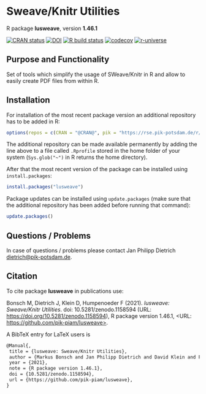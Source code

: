 # Sweave/Knitr Utilities

R package **lusweave**, version **1.46.1**

[![CRAN status](https://www.r-pkg.org/badges/version/lusweave)](https://cran.r-project.org/package=lusweave) [![DOI](https://zenodo.org/badge/DOI/10.5281/zenodo.1158594.svg)](https://doi.org/10.5281/zenodo.1158594)  [![R build status](https://github.com/pik-piam/lusweave/workflows/check/badge.svg)](https://github.com/pik-piam/lusweave/actions) [![codecov](https://codecov.io/gh/pik-piam/lusweave/branch/master/graph/badge.svg)](https://codecov.io/gh/pik-piam/lusweave) [![r-universe](https://pik-piam.r-universe.dev/badges/lusweave)](https://pik-piam.r-universe.dev/ui#builds)

## Purpose and Functionality

Set of tools which simplify the usage of SWeave/Knitr in R and allow to easily create PDF files from within R.


## Installation

For installation of the most recent package version an additional repository has to be added in R:

```r
options(repos = c(CRAN = "@CRAN@", pik = "https://rse.pik-potsdam.de/r/packages"))
```
The additional repository can be made available permanently by adding the line above to a file called `.Rprofile` stored in the home folder of your system (`Sys.glob("~")` in R returns the home directory).

After that the most recent version of the package can be installed using `install.packages`:

```r 
install.packages("lusweave")
```

Package updates can be installed using `update.packages` (make sure that the additional repository has been added before running that command):

```r 
update.packages()
```

## Questions / Problems

In case of questions / problems please contact Jan Philipp Dietrich <dietrich@pik-potsdam.de>.

## Citation

To cite package **lusweave** in publications use:

Bonsch M, Dietrich J, Klein D, Humpenoeder F (2021). _lusweave: Sweave/Knitr Utilities_. doi: 10.5281/zenodo.1158594 (URL: https://doi.org/10.5281/zenodo.1158594), R package version 1.46.1, <URL: https://github.com/pik-piam/lusweave>.

A BibTeX entry for LaTeX users is

 ```latex
@Manual{,
  title = {lusweave: Sweave/Knitr Utilities},
  author = {Markus Bonsch and Jan Philipp Dietrich and David Klein and Florian Humpenoeder},
  year = {2021},
  note = {R package version 1.46.1},
  doi = {10.5281/zenodo.1158594},
  url = {https://github.com/pik-piam/lusweave},
}
```

